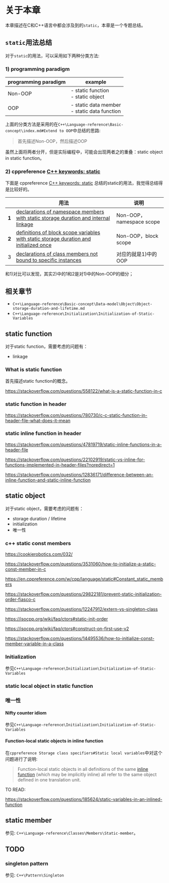 # 关于本章

本章描述在C和C++语言中都会涉及到的`static`，本章是一个专题总结。

## `static`用法总结

对于`static`的用法，可以采用如下两种分类方法: 

### 1) programming paradigm

| programming paradigm | example                                        |
| -------------------- | ---------------------------------------------- |
| Non-OOP              | - static function<br>- static object           |
| OOP                  | - static data member<br>- static data function |

上面的分类方法是采用的在`C++\Language-reference\Basic-concept\index.md#Extend to OOP`中总结的思路:

> 首先描述Non-OOP，然后描述OOP

虽然上面将两者分开，但是实际编程中，可能会出现两者之的重叠：static object in static function。

### 2) cppreference [C++ keywords: static](https://en.cppreference.com/w/cpp/keyword/static)

下面是 cppreference [C++ keywords: static](https://en.cppreference.com/w/cpp/keyword/static) 总结的static的用法，我觉得总结得是比较好的。

|       | 用法                                                         | 说明                     |
| ----- | ------------------------------------------------------------ | ------------------------ |
| **1** | [declarations of namespace members with static storage duration and internal linkage](https://en.cppreference.com/w/cpp/language/storage_duration) | Non-OOP，namespace scope |
| **2** | [definitions of block scope variables with static storage duration and initialized once](https://en.cppreference.com/w/cpp/language/storage_duration#Static_local_variables) | Non-OOP，block scope     |
| 3     | [declarations of class members not bound to specific instances](https://en.cppreference.com/w/cpp/language/static) | 对应的就是1)中的OOP      |

和1)对比可以发现，其实2)中的1和2是对1)中的Non-OOP的细分；

## 相关章节

- `C++\Language-reference\Basic-concept\Data-model\Object\Object-storage-duration-and-lifetime.md`
- `C++\Language-reference\Initialization\Initialization-of-Static-Variables`



## static function

对于static function，需要考虑的问题有：

- linkage

### What is static function

首先描述static function的概念。

https://stackoverflow.com/questions/558122/what-is-a-static-function-in-c

### static function in header



https://stackoverflow.com/questions/780730/c-c-static-function-in-header-file-what-does-it-mean



### static inline function in header

https://stackoverflow.com/questions/47819719/static-inline-functions-in-a-header-file

https://stackoverflow.com/questions/22102919/static-vs-inline-for-functions-implemented-in-header-files?noredirect=1

https://stackoverflow.com/questions/12836171/difference-between-an-inline-function-and-static-inline-function

## static object

对于static object，需要考虑的问题有：

- storage duration / lifetime
- initialization
- 唯一性






### c++ static const members

https://cookierobotics.com/032/

https://stackoverflow.com/questions/3531060/how-to-initialize-a-static-const-member-in-c

https://en.cppreference.com/w/cpp/language/static#Constant_static_members

https://stackoverflow.com/questions/29822181/prevent-static-initialization-order-fiasco-c

https://stackoverflow.com/questions/12247912/extern-vs-singleton-class


https://isocpp.org/wiki/faq/ctors#static-init-order


https://isocpp.org/wiki/faq/ctors#construct-on-first-use-v2


https://stackoverflow.com/questions/14495536/how-to-initialize-const-member-variable-in-a-class

### Initialization

参见`C++\Language-reference\Initialization\Initialization-of-Static-Variables`



### static local object in static function



### 唯一性

#### Nifty counter idiom

参见`C++\Language-reference\Initialization\Initialization-of-Static-Variables`

#### Function-local static objects in inline function

在`cppreference Storage class specifiers#Static local variables`中对这个问题进行了说明:

> Function-local static objects in all definitions of the same [inline function](inline.html) (which may be implicitly inline) all refer to the same object defined in one translation unit.

TO READ:

https://stackoverflow.com/questions/185624/static-variables-in-an-inlined-function



## static member

参见: `C++\Language-reference\Classes\Members\Static-member`。





## TODO

### singleton pattern

参见: `C++\Pattern\Singleton`